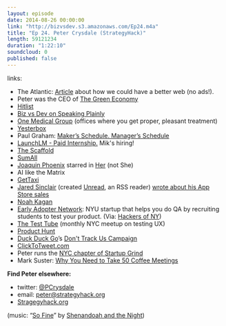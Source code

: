 ```yaml
---
layout: episode
date: 2014-08-26 00:00:00
link: "http://bizvsdev.s3.amazonaws.com/Ep24.m4a"
title: "Ep 24. Peter Crysdale (StrategyHack)"
length: 59121234
duration: "1:22:10"
soundcloud: 0
published: false
---
```


links:

- The Atlantic: [Article](http://www.theatlantic.com/technology/archive/2014/08/advertising-is-the-internets-original-sin/376041/) about how we could have a better web (no ads!).
- Peter was the CEO of [The Green Economy](http://tgeink.com)
- [Hitlist](http://www.hitlistapp.com)
- [Biz vs Dev on Speaking Plainly](http://www.bizvsdev.com/Ep21/)
- [One Medical Group](http://www.onemedical.com/) (offices where you get proper, pleasant treatment)
- [Yesterbox](http://yesterbox.com)
- Paul Graham: [Maker’s Schedule. Manager’s Schedule](http://www.paulgraham.com/makersschedule.html)
- [LaunchLM - Paid Internship.](http://launchlm.com/content/launchlm-internship-tech-diplomat-0) Mik's hiring!
- [The Scaffold](https://www.thescaffold.com)
- [SumAll](https://sumall.com)
- [Joaquin Phoenix](http://www.imdb.com/name/nm0001618/) starred in [Her](http://www.imdb.com/title/tt1798709/?ref_=nm_knf_t2) (not She)
- AI like the Matrix
- [GetTaxi](http://www.gettaxi.com)
- [Jared Sinclair](http://jaredsinclair.com) (created [Unread](http://jaredsinclair.com/unread/), an RSS reader) [wrote about his App Store sales](http://blog.jaredsinclair.com/post/93118460565/a-candid-look-at-unreads-first-year)
- [Noah Kagan](http://okdork.com)
- [Early Adopter Network](http://www.earlyadopternetwork.com/): NYU startup that helps you do QA by recruiting students to test your product. (Via: [Hackers of NY](https://www.facebook.com/hackersofny))
- [The Test Tube](http://www.meetup.com/testtube/) (monthly NYC meetup on testing UX)
- [Product Hunt](http://www.producthunt.com)
- [Duck Duck Go](https://duckduckgo.com)’s [Don't Track Us Campaign](http://donttrack.us)
- [ClickToTweet.com](https://clicktotweet.com)
- Peter runs the [NYC chapter of Startup Grind](http://startupgrind.com/new-york/)
- Mark Suster: [Why You Need to Take 50 Coffee Meetings](http://www.bothsidesofthetable.com/2011/08/15/why-you-need-to-take-50-coffee-meetings/)

**Find Peter elsewhere:**

- twitter: [@PCrysdale](https://twitter.com/PCrysdale)
- email: [peter@strategyhack.org](mailto:peter@strategyhack.org)
- [Stragegyhack.org](http://strategyhack.org)

(music: “[So Fine](http://shenandoahandthenight.com/track/so-fine)” by [Shenandoah and the Night](http://shenandoahandthenight.com))
